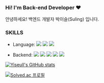 ### Hi! I'm Back-end Developer ❤️

안녕하세요! 백엔드 개발자 박이슬(Suling) 입니다.

### SKILLS

+ Language: <img src="https://img.shields.io/badge/JAVA-F89820?style=flat&logo=java&logoColor=white"/> <img src="https://img.shields.io/badge/Python-3776AB?style=flat&logo=python&logoColor=white"/> <img src="https://img.shields.io/badge/C++-00599C?style=flat&logo=c++&logoColor=white"/> 

+ Backend: <img src="https://img.shields.io/badge/Spring-6DB33F?style=flat&logo=spring&logoColor=white"/> <img src="https://img.shields.io/badge/Spring Boot-6DB33F?style=flat&logo=springboot&logoColor=white"/> <img src="https://img.shields.io/badge/MySQL-4479A1?style=flat&logo=mysql&logoColor=white"/> <img src="https://img.shields.io/badge/JPA-000000?style=flat&logo=jpa&logoColor=white"/> <img src="https://img.shields.io/badge/RESTful API-A100FF?style=flat&logo=restful api&logoColor=white"/>

[![Yiseull's GitHub stats](https://github-readme-stats.vercel.app/api?username=Yiseull)](https://github.com/Yiseull/github-readme-stats)

[![Solved.ac
프로필](http://mazassumnida.wtf/api/mini/generate_badge?boj=omjl5123)](https://solved.ac/omjl5123)
